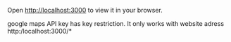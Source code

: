 Open [http://localhost:3000](http://localhost:3000) to view it in your browser.

google maps API key has key restriction. It only works with website adress http:/localhost:3000/\*
